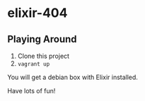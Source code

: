 # elixir-404


## Playing Around

1) Clone this project
2) `vagrant up`

You will get a debian box with Elixir installed. 

Have lots of fun!
